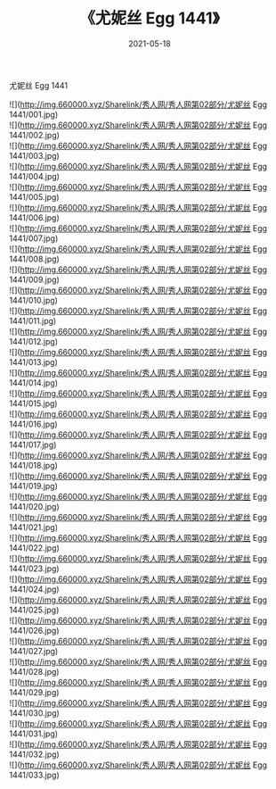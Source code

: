 ﻿---
layout: post
title:  《尤妮丝 Egg 1441》
date:   2021-05-18
img: http://img.660000.xyz/Sharelink/秀人网/秀人网第02部分/尤妮丝 Egg 1441/000.jpg
categories: [美女, 清纯, 唯美]
---

尤妮丝 Egg 1441

  ![](http://img.660000.xyz/Sharelink/秀人网/秀人网第02部分/尤妮丝 Egg 1441/001.jpg) <br> ![](http://img.660000.xyz/Sharelink/秀人网/秀人网第02部分/尤妮丝 Egg 1441/002.jpg) <br> ![](http://img.660000.xyz/Sharelink/秀人网/秀人网第02部分/尤妮丝 Egg 1441/003.jpg) <br> ![](http://img.660000.xyz/Sharelink/秀人网/秀人网第02部分/尤妮丝 Egg 1441/004.jpg) <br> ![](http://img.660000.xyz/Sharelink/秀人网/秀人网第02部分/尤妮丝 Egg 1441/005.jpg) <br> ![](http://img.660000.xyz/Sharelink/秀人网/秀人网第02部分/尤妮丝 Egg 1441/006.jpg) <br> ![](http://img.660000.xyz/Sharelink/秀人网/秀人网第02部分/尤妮丝 Egg 1441/007.jpg) <br> ![](http://img.660000.xyz/Sharelink/秀人网/秀人网第02部分/尤妮丝 Egg 1441/008.jpg) <br> ![](http://img.660000.xyz/Sharelink/秀人网/秀人网第02部分/尤妮丝 Egg 1441/009.jpg) <br> ![](http://img.660000.xyz/Sharelink/秀人网/秀人网第02部分/尤妮丝 Egg 1441/010.jpg) <br> ![](http://img.660000.xyz/Sharelink/秀人网/秀人网第02部分/尤妮丝 Egg 1441/011.jpg) <br> ![](http://img.660000.xyz/Sharelink/秀人网/秀人网第02部分/尤妮丝 Egg 1441/012.jpg) <br> ![](http://img.660000.xyz/Sharelink/秀人网/秀人网第02部分/尤妮丝 Egg 1441/013.jpg) <br> ![](http://img.660000.xyz/Sharelink/秀人网/秀人网第02部分/尤妮丝 Egg 1441/014.jpg) <br> ![](http://img.660000.xyz/Sharelink/秀人网/秀人网第02部分/尤妮丝 Egg 1441/015.jpg) <br> ![](http://img.660000.xyz/Sharelink/秀人网/秀人网第02部分/尤妮丝 Egg 1441/016.jpg) <br> ![](http://img.660000.xyz/Sharelink/秀人网/秀人网第02部分/尤妮丝 Egg 1441/017.jpg) <br> ![](http://img.660000.xyz/Sharelink/秀人网/秀人网第02部分/尤妮丝 Egg 1441/018.jpg) <br> ![](http://img.660000.xyz/Sharelink/秀人网/秀人网第02部分/尤妮丝 Egg 1441/019.jpg) <br> ![](http://img.660000.xyz/Sharelink/秀人网/秀人网第02部分/尤妮丝 Egg 1441/020.jpg) <br> ![](http://img.660000.xyz/Sharelink/秀人网/秀人网第02部分/尤妮丝 Egg 1441/021.jpg) <br> ![](http://img.660000.xyz/Sharelink/秀人网/秀人网第02部分/尤妮丝 Egg 1441/022.jpg) <br> ![](http://img.660000.xyz/Sharelink/秀人网/秀人网第02部分/尤妮丝 Egg 1441/023.jpg) <br> ![](http://img.660000.xyz/Sharelink/秀人网/秀人网第02部分/尤妮丝 Egg 1441/024.jpg) <br> ![](http://img.660000.xyz/Sharelink/秀人网/秀人网第02部分/尤妮丝 Egg 1441/025.jpg) <br> ![](http://img.660000.xyz/Sharelink/秀人网/秀人网第02部分/尤妮丝 Egg 1441/026.jpg) <br> ![](http://img.660000.xyz/Sharelink/秀人网/秀人网第02部分/尤妮丝 Egg 1441/027.jpg) <br> ![](http://img.660000.xyz/Sharelink/秀人网/秀人网第02部分/尤妮丝 Egg 1441/028.jpg) <br> ![](http://img.660000.xyz/Sharelink/秀人网/秀人网第02部分/尤妮丝 Egg 1441/029.jpg) <br> ![](http://img.660000.xyz/Sharelink/秀人网/秀人网第02部分/尤妮丝 Egg 1441/030.jpg) <br> ![](http://img.660000.xyz/Sharelink/秀人网/秀人网第02部分/尤妮丝 Egg 1441/031.jpg) <br> ![](http://img.660000.xyz/Sharelink/秀人网/秀人网第02部分/尤妮丝 Egg 1441/032.jpg) <br> ![](http://img.660000.xyz/Sharelink/秀人网/秀人网第02部分/尤妮丝 Egg 1441/033.jpg) <br>